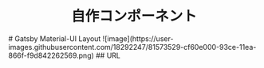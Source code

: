 <h1 align="center">自作コンポーネント</h1>
# Gatsby Material-UI Layout
![image](https://user-images.githubusercontent.com/18292247/81573529-cf60e000-93ce-11ea-866f-f9d842262569.png)
## URL
<!-- https://tsue-gatsby.web.app/OriginalComponents/ -->
